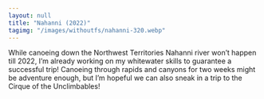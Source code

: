 ```yaml
---
layout: null
title: "Nahanni (2022)"
tagimg: "/images/withoutfs/nahanni-320.webp"
---
```


While canoeing down the Northwest Territories Nahanni river won’t happen till 2022, I’m already working on my whitewater skills to guarantee a successful trip! Canoeing through rapids and canyons for two weeks might be adventure enough, but I’m hopeful we can also sneak in a trip to the Cirque of the Unclimbables!

